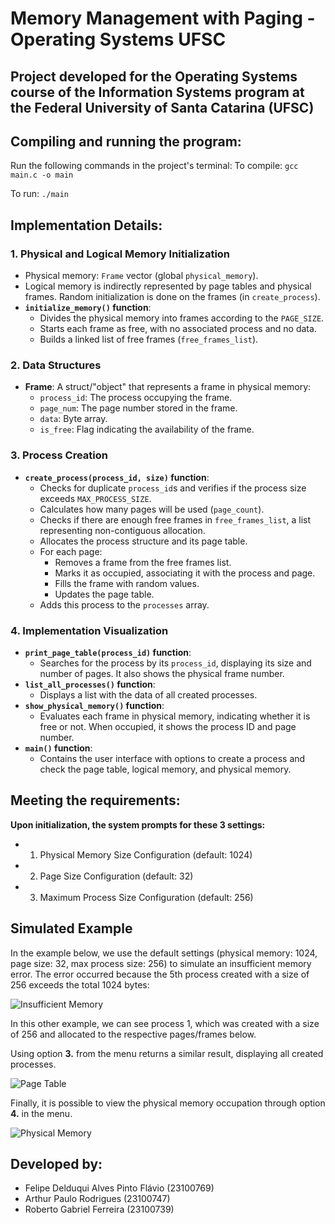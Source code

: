 # Memory Management with Paging - Operating Systems UFSC
## Project developed for the Operating Systems course of the Information Systems program at the Federal University of Santa Catarina (UFSC)

## Compiling and running the program:

Run the following commands in the project's terminal:
To compile:
```gcc main.c -o main```

To run:
```./main```

## Implementation Details:

### 1. **Physical and Logical Memory Initialization**
- Physical memory: `Frame` vector (global `physical_memory`).
- Logical memory is indirectly represented by page tables and physical frames. Random initialization is done on the frames (in `create_process`).
- **`initialize_memory()` function**:
    - Divides the physical memory into frames according to the `PAGE_SIZE`.
    - Starts each frame as free, with no associated process and no data.
    - Builds a linked list of free frames (`free_frames_list`).

### 2. **Data Structures**
- **Frame**: A struct/"object" that represents a frame in physical memory:
    - `process_id`: The process occupying the frame.
    - `page_num`: The page number stored in the frame.
    - `data`: Byte array.
    - `is_free`: Flag indicating the availability of the frame.

### 3. **Process Creation**
- **`create_process(process_id, size)` function**:
    - Checks for duplicate `process_id`s and verifies if the process size exceeds `MAX_PROCESS_SIZE`.
    - Calculates how many pages will be used (`page_count`).
    - Checks if there are enough free frames in `free_frames_list`, a list representing non-contiguous allocation.
    - Allocates the process structure and its page table.
    - For each page:
        - Removes a frame from the free frames list.
        - Marks it as occupied, associating it with the process and page.
        - Fills the frame with random values.
        - Updates the page table.
    - Adds this process to the `processes` array.

### 4. **Implementation Visualization**
- **`print_page_table(process_id)` function**:
    - Searches for the process by its `process_id`, displaying its size and number of pages. It also shows the physical frame number.
- **`list_all_processes()` function**:
    - Displays a list with the data of all created processes.
- **`show_physical_memory()` function**:
    - Evaluates each frame in physical memory, indicating whether it is free or not. When occupied, it shows the process ID and page number.
- **`main()` function**:
    - Contains the user interface with options to create a process and check the page table, logical memory, and physical memory.

## Meeting the requirements:
**Upon initialization, the system prompts for these 3 settings:**
- 1. Physical Memory Size Configuration (default: 1024)
- 2. Page Size Configuration (default: 32)
- 3. Maximum Process Size Configuration (default: 256)

## Simulated Example

In the example below, we use the default settings (physical memory: 1024, page size: 32, max process size: 256) to simulate an insufficient memory error. The error occurred because the 5th process created with a size of 256 exceeds the total 1024 bytes:

![Insufficient Memory](images/MemoInsuficiente.png)

In this other example, we can see process 1, which was created with a size of 256 and allocated to the respective pages/frames below.

Using option **3.** from the menu returns a similar result, displaying all created processes.

![Page Table](images/TabelaDePagProcesso1.png)

Finally, it is possible to view the physical memory occupation through option **4.** in the menu.

![Physical Memory](images/MemoFisica.png)

## Developed by:
- Felipe Delduqui Alves Pinto Flávio (23100769)
- Arthur Paulo Rodrigues (23100747)
- Roberto Gabriel Ferreira (23100739)
